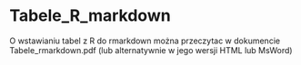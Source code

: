 # Tabele_R_markdown
O wstawianiu tabel z R do rmarkdown można przeczytac w dokumencie Tabele_rmarkdown.pdf (lub alternatywnie w jego wersji HTML lub MsWord)
